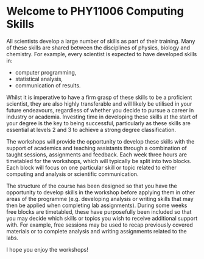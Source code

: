# Welcome to PHY11006 Computing Skills

All scientists develop a large number of skills as part of their training. Many of these skills are shared between the disciplines of physics, biology and chemistry. For example, every scientist is expected to have developed skills in:

-  computer programming,
-  statistical analysis,
-  communication of results.

Whilst it is imperative to have a firm grasp of these skills to be a proficient scientist, they are also highly transferable and will likely be utilised in your future endeavours, regardless of whether you decide to pursue a career in industry or academia. Investing time in developing these skills at the start of your degree is the key to being successful, particularly as these skills are essential at levels 2 and 3 to achieve a strong degree classification. 


The workshops will provide the opportunity to develop these skills with the support of academics and teaching assistants through a combination of taught sessions, assignments and feedback. Each week three hours are timetabled for the workshops, which will typically be split into two blocks. Each block will focus on one particular skill or topic related to either computing and analysis or scientific communication. 


The structure of the course has been designed so that you have the opportunity to develop skills in the workshop before applying them in other areas of the programme (e.g. developing analysis or writing skills that may then be applied when completing lab assignments). During some weeks free blocks are timetabled, these have purposefully been included so that you may decide which skills or topics you wish to receive additional support with. For example, free sessions may be used to recap previously covered materials or to complete analysis and writing assignments related to the labs.

I hope you enjoy the workshops!
